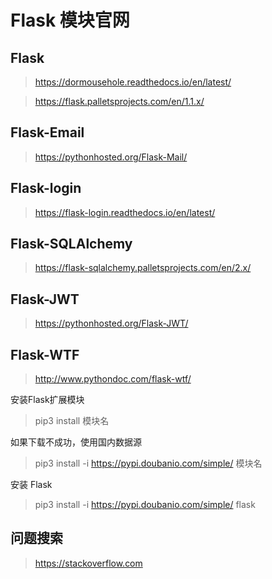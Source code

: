 
# Flask 模块官网

## Flask

> https://dormousehole.readthedocs.io/en/latest/

> https://flask.palletsprojects.com/en/1.1.x/



## Flask-Email

>  https://pythonhosted.org/Flask-Mail/



## Flask-login

> https://flask-login.readthedocs.io/en/latest/



##  Flask-SQLAlchemy  

> https://flask-sqlalchemy.palletsprojects.com/en/2.x/



## Flask-JWT

> https://pythonhosted.org/Flask-JWT/



## Flask-WTF

> http://www.pythondoc.com/flask-wtf/




安装Flask扩展模块

> pip3 install 模块名

如果下载不成功，使用国内数据源

> pip3 install -i https://pypi.doubanio.com/simple/ 模块名



安装 Flask

> pip3 install -i https://pypi.doubanio.com/simple/ flask





##  问题搜索

> https://stackoverflow.com







